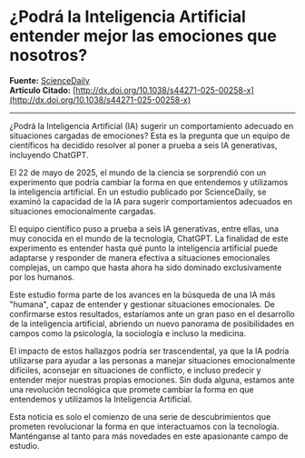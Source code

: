 # ¿Podrá la Inteligencia Artificial entender mejor las emociones que nosotros?

**Fuente:** [ScienceDaily](https://www.sciencedaily.com/releases/2025/05/250522124755.htm)  
**Artículo Citado:** [http://dx.doi.org/10.1038/s44271-025-00258-x](http://dx.doi.org/10.1038/s44271-025-00258-x)

---

¿Podrá la Inteligencia Artificial (IA) sugerir un comportamiento adecuado en situaciones cargadas de emociones? Esta es la pregunta que un equipo de científicos ha decidido resolver al poner a prueba a seis IA generativas, incluyendo ChatGPT.

El 22 de mayo de 2025, el mundo de la ciencia se sorprendió con un experimento que podría cambiar la forma en que entendemos y utilizamos la inteligencia artificial. En un estudio publicado por ScienceDaily, se examinó la capacidad de la IA para sugerir comportamientos adecuados en situaciones emocionalmente cargadas.

El equipo científico puso a prueba a seis IA generativas, entre ellas, una muy conocida en el mundo de la tecnología, ChatGPT. La finalidad de este experimento es entender hasta qué punto la inteligencia artificial puede adaptarse y responder de manera efectiva a situaciones emocionales complejas, un campo que hasta ahora ha sido dominado exclusivamente por los humanos.

Este estudio forma parte de los avances en la búsqueda de una IA más "humana", capaz de entender y gestionar situaciones emocionales. De confirmarse estos resultados, estaríamos ante un gran paso en el desarrollo de la inteligencia artificial, abriendo un nuevo panorama de posibilidades en campos como la psicología, la sociología e incluso la medicina.

El impacto de estos hallazgos podría ser trascendental, ya que la IA podría utilizarse para ayudar a las personas a manejar situaciones emocionalmente difíciles, aconsejar en situaciones de conflicto, e incluso predecir y entender mejor nuestras propias emociones. Sin duda alguna, estamos ante una revolución tecnológica que promete cambiar la forma en que entendemos y utilizamos la Inteligencia Artificial.

Esta noticia es solo el comienzo de una serie de descubrimientos que prometen revolucionar la forma en que interactuamos con la tecnología. Manténganse al tanto para más novedades en este apasionante campo de estudio.